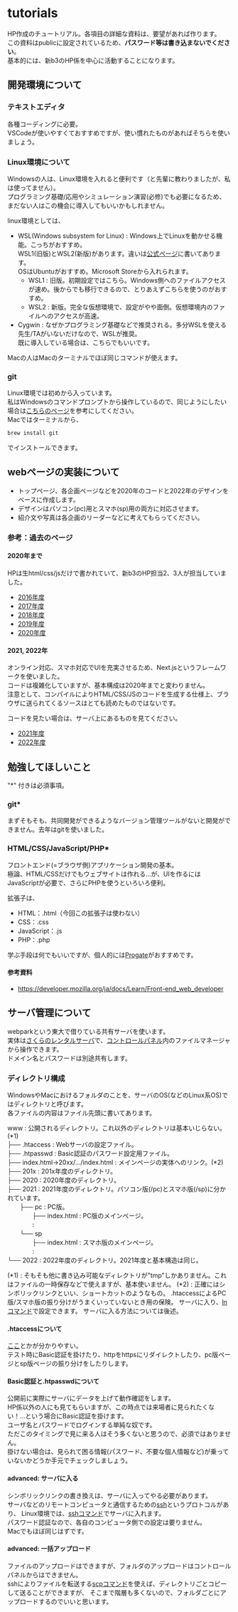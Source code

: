 # tutorials

HP作成のチュートリアル。各項目の詳細な資料は、要望があれば作ります。</br>
この資料はpublicに設定されているため、**パスワード等は書き込まないでください**。</br>
基本的には、新b3のHP係を中心に活動することになります。

## 開発環境について

### テキストエディタ

各種コーディングに必要。</br>
VSCodeが使いやすくておすすめですが、使い慣れたものがあればそちらを使いましょう。

### Linux環境について

Windowsの人は、Linux環境を入れると便利です（と先輩に教わりましたが、私は使ってません）。</br>
プログラミング基礎/応用やシミュレーション演習(必修)でも必要になるため、まだない人はこの機会に導入してもいいかもしれません。

linux環境としては、
- WSL(Windows subsystem for Linux) : Windows上でLinuxを動かせる機能。こっちがおすすめ。</br>
  WSL1(旧版)とWSL2(新版)があります。違いは[公式ページ](https://docs.microsoft.com/ja-jp/windows/wsl/compare-versions)に書いてあります。</br>
  OSはUbuntuがおすすめ。Microsoft Storeから入れられます。
  - WSL1 : 旧版。初期設定ではこちら。Windows側へのファイルアクセスが速め。後からでも移行できるので、とりあえずこちらを使うのがおすすめ。
  - WSL2 : 新版。完全な仮想環境で、設定がやや面倒。仮想環境内のファイルへのアクセスが高速。
- Cygwin : なぜかプログラミング基礎などで推奨される。多分WSLを使える先生/TAがいないだけなので、WSLが推奨。</br>
  既に導入している場合は、こちらでもいいです。

Macの人はMacのターミナルでほぼ同じコマンドが使えます。

### git

Linux環境では初めから入っています。</br>
私はWindowsのコマンドプロンプトから操作しているので、同じようにしたい場合は[こちらのページ](https://aprico-media.com/posts/8554)を参考にしてください。</br>
Macではターミナルから、
```bash
brew install git
```
でインストールできます。

## webページの実装について

- トップページ、各企画ページなどを2020年のコードと2022年のデザインをベースに作成します。
- デザインはパソコン(pc)用とスマホ(sp)用の両方に対応させます。
- 紹介文や写真は各企画のリーダーなどに考えてもらってください。

### 参考：過去のページ

#### 2020年まで

HPは生html/css/jsだけで書かれていて、新b3のHP担当2、3人が担当していました。
- [2016年度](https://www.pemayfes.t.u-tokyo.ac.jp/2016)
- [2017年度](https://www.pemayfes.t.u-tokyo.ac.jp/2017)
- [2018年度](https://www.pemayfes.t.u-tokyo.ac.jp/2018)
- [2019年度](https://www.pemayfes.t.u-tokyo.ac.jp/2019)
- [2020年度](https://www.pemayfes.t.u-tokyo.ac.jp/2020)

#### 2021, 2022年

オンライン対応、スマホ対応でUIを充実させるため、Next.jsというフレームワークを使いました。</br>
コードは複雑化していますが、基本構成は2020年までと変わりません。</br>
注意として、コンパイルによりHTML/CSS/JSのコードを生成する仕様上、ブラウザに送られてくるソースはとても読めたものではないです。

コードを見たい場合は、サーバ上にあるものを見てください。

- [2021年度](https://www.pemayfes.t.u-tokyo.ac.jp/2021)
- [2022年度](https://www.pemayfes.t.u-tokyo.ac.jp/2022)

## 勉強してほしいこと

"*" 付きは必須事項。

### git*

まずそもそも、共同開発ができるようなバージョン管理ツールがないと開発ができません。去年はgitを使いました。

### HTML/CSS/JavaScript/PHP*

フロントエンド(=ブラウザ側)アプリケーション開発の基本。</br>
極論、HTML/CSSだけでもウェブサイトは作れる...が、UIを作るにはJavaScriptが必要で、さらにPHPを使うといろいろ便利。

拡張子は、
- HTML：.html（今回この拡張子は使わない）
- CSS：.css
- JavaScript：.js
- PHP：.php

学ぶ手段は何でもいいですが、個人的には[Progate](https://prog-8.com/)がおすすめです。

#### 参考資料

- https://developer.mozilla.org/ja/docs/Learn/Front-end_web_developer

## サーバ管理について

webparkという東大で借りている共有サーバを使います。</br>
実体は[さくらのレンタルサーバ](https://rs.sakura.ad.jp/)で、[コントロールパネル](https://secure.sakura.ad.jp/rs/cp/)内のファイルマネージャから操作できます。</br>
ドメイン名とパスワードは別途共有します。

### ディレクトリ構成

WindowsやMacにおけるフォルダのことを、サーバのOS(などのLinux系OS)ではディレクトリと呼びます。</br>
各ファイルの内容はファイル先頭に書いてあります。

www : 公開されるディレクトリ。これ以外のディレクトリは基本いじらない。(*1)<br/>
├── .htaccess : Webサーバの設定ファイル。<br/>
├── .htpasswd : Basic認証のパスワード設定用ファイル。<br/>
├── index.html->20xx/.../index.html : メインページの実体へのリンク。(*2)<br/>
├── 201x : 201x年度のディレクトリ。<br/>
├── 2020 : 2020年度のディレクトリ。<br/>
├── 2021 : 2021年度のディレクトリ。パソコン版(/pc)とスマホ版(/sp)に分かれています。<br/>
　　├── pc : PC版。<br/>
　　　　├── index.html : PC版のメインページ。 <br/>
　　　　:<br/>
　　└── sp <br/>
　　　　├── index.html : スマホ版のメインページ。 <br/>
　　　　:<br/>
└── 2022 : 2022年度のディレクトリ。2021年度と基本構造は同じ。<br/>

(*1) : そもそも他に書き込み可能なディレクトリが"tmp"しかありません。これはファイルの一時保存などで使えますが、基本使いません。
(*2) : 正確にはシンボリックリンクといい、ショートカットのようなもの。
  .htaccessによるPC版/スマホ版の振り分けがうまくいっていないとき用の保険。
  サーバに入り、[lnコマンド](https://qiita.com/takuyanin/items/3682ac19bbbc21792849)で設定できます。
  サーバに入る方法については後述。

#### .htaccessについて

[ここ](https://qiita.com/sanogemaru/items/7e5bd6e8dc9b04c9978e)とかが分かりやすい。</br>
テスト時にBasic認証を掛けたり、httpをhttpsにリダイレクトしたり、pc版ページとsp版ページの振り分けをしたりします。

#### Basic認証と.htpasswdについて

公開前に実際にサーバにデータを上げて動作確認をします。</br>
HP係以外の人にも見てもらいますが、この時点では来場者に見られたくない！...という場合にBasic認証を掛けます。</br>
ユーザ名とパスワードでログインする単純な奴です。</br>
ただこのタイミングで見に来る人はそう多くないと思うので、必須ではありません。</br>
掛けない場合は、見られて困る情報(パスワード、不要な個人情報など)が乗っていないかどうか手元でチェックしましょう。

#### advanced: サーバに入る

シンボリックリンクの書き換えは、サーバに入ってやる必要があります。</br>
サーバなどのリモートコンピュータと通信するための[ssh](https://ja.wikipedia.org/wiki/Secure_Shell)というプロトコルがあり、
Linux環境では、[sshコマンド](https://qiita.com/chihiro/items/c24fcbd82d1d8833e497)でサーバに入れます。</br>
パスワード認証なので、各自のコンピュータ側での設定は要りません。</br>
Macでもほぼ同じはずです。

#### advanced: 一括アップロード

ファイルのアップロードはできますが、フォルダのアップロードはコントロールパネルからはできません。</br>
sshによりファイルを転送する[scpコマンド](https://qiita.com/chihiro/items/142ebe6980a498b5d4a7)を使えば、ディレクトリごとコピーして送ることができますが、
そこまで階層も多くないので、フォルダごとにアップロードするのでいいと思います。
